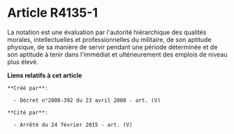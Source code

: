 # Article R4135-1

La notation est une évaluation par l'autorité hiérarchique des qualités morales, intellectuelles et professionnelles du
militaire, de son aptitude physique, de sa manière de servir pendant une période déterminée et de son aptitude à tenir dans
l'immédiat et ultérieurement des emplois de niveau plus élevé.

**Liens relatifs à cet article**

	**Créé par**:

	  - Décret n°2008-392 du 23 avril 2008 - art. (V)

	**Cité par**:

	  - Arrêté du 24 février 2015 - art. (V)
